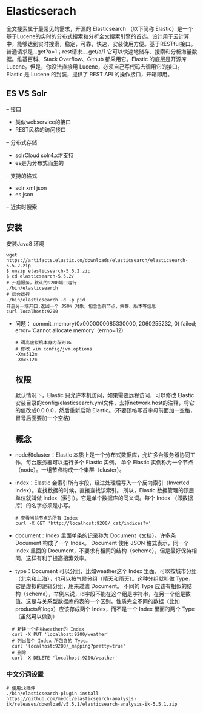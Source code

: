 # Elasticserach

全文搜索属于最常见的需求，开源的 Elasticsearch （以下简称 Elastic）是一个基于Lucene的实时的分布式搜索和分析全文搜索引擎的首选。设计用于云计算中，能够达到实时搜索，稳定，可靠，快速，安装使用方便。基于RESTful接口。普通请求是...get?a=1；rest请求....get/a/1 它可以快速地储存、搜索和分析海量数据。维基百科、Stack Overflow、Github 都采用它。Elastic 的底层是开源库 Lucene。但是，你没法直接用 Lucene，必须自己写代码去调用它的接口。Elastic 是 Lucene 的封装，提供了 REST API 的操作接口，开箱即用。

## ES VS Solr

– 接口

- 类似webservice的接口
- REST风格的访问接口

– 分布式存储

- solrCloud solr4.x才支持
- es是为分布式而生的

– 支持的格式

- solr xml json
- es json

– 近实时搜索

## 安装

安装Java8 环境

```
wget https://artifacts.elastic.co/downloads/elasticsearch/elasticsearch-5.5.2.zip
$ unzip elasticsearch-5.5.2.zip
$ cd elasticsearch-5.5.2/
# 开启服务，默认的9200端口运行
./bin/elasticsearch
# 后台运行
./bin/elasticsearch -d -p pid
开启另一端开口,返回一个 JSON 对象，包含当前节点、集群、版本等信息
curl localhost:9200
```

- 问题： commit_memory(0x0000000085330000, 2060255232, 0) failed; error='Cannot allocate memory' (errno=12)

  ```
  # 调高虚拟机本身内存到1G
  # 修改 vim config/jvm.options
  -Xms512m
  -Xmx512m
  ```

  ## 权限

  默认情况下，Elastic 只允许本机访问，如果需要远程访问，可以修改 Elastic 安装目录的config/elasticsearch.yml文件，去掉network.host的注释，将它的值改成0.0.0.0，然后重新启动 Elastic。(不要顶格写首字母前面加一空格，冒号后面要加一个空格)

  ## 概念

- node和cluster：Elastic 本质上是一个分布式数据库，允许多台服务器协同工作，每台服务器可以运行多个 Elastic 实例。 单个 Elastic 实例称为一个节点（node）。一组节点构成一个集群（cluster）。

- index：Elastic 会索引所有字段，经过处理后写入一个反向索引（Inverted Index）。查找数据的时候，直接查找该索引。 所以，Elastic 数据管理的顶层单位就叫做 Index（索引）。它是单个数据库的同义词。每个 Index （即数据库）的名字必须是小写。

  ```
  # 查看当前节点的所有 Index
  curl -X GET 'http://localhost:9200/_cat/indices?v'
  ```

- document：Index 里面单条的记录称为 Document（文档）。许多条 Document 构成了一个 Index。 Document 使用 JSON 格式表示，同一个 Index 里面的 Document，不要求有相同的结构（scheme），但是最好保持相同，这样有利于提高搜索效率。

- type：Document 可以分组，比如weather这个 Index 里面，可以按城市分组（北京和上海），也可以按气候分组（晴天和雨天）。这种分组就叫做 Type，它是虚拟的逻辑分组，用来过滤 Document。 不同的 Type 应该有相似的结构（schema），举例来说，id字段不能在这个组是字符串，在另一个组是数值。这是与关系型数据库的表的一个区别。性质完全不同的数据（比如products和logs）应该存成两个 Index，而不是一个 Index 里面的两个 Type（虽然可以做到）

```
  # 新建一个名叫weather的 Index
  curl -X PUT 'localhost:9200/weather'
  # 列出每个 Index 所包含的 Type。
  curl 'localhost:9200/_mapping?pretty=true'
  # 删除
  curl -X DELETE 'localhost:9200/weather'
```

### 中文分词设置

```
# 使用ik插件
./bin/elasticsearch-plugin install https://github.com/medcl/elasticsearch-analysis-ik/releases/download/v5.5.1/elasticsearch-analysis-ik-5.5.1.zip
```

[](http://www.cnblogs.com/raphael5200/p/5335155.html)
